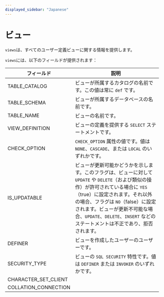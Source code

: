 ```yaml
---
displayed_sidebar: "Japanese"
---
```


# ビュー

`views`は、すべてのユーザー定義ビューに関する情報を提供します。

`views`には、以下のフィールドが提供されます：

| **フィールド**           | **説明**                                                     |
| --------------------- | ------------------------------------------------------------ |
| TABLE_CATALOG         | ビューが所属するカタログの名前です。この値は常に `def` です。               |
| TABLE_SCHEMA          | ビューが所属するデータベースの名前です。                                  |
| TABLE_NAME            | ビューの名前です。                                                |
| VIEW_DEFINITION       | ビューの定義を提供する `SELECT` ステートメントです。                           |
| CHECK_OPTION          | `CHECK_OPTION` 属性の値です。値は `NONE`、`CASCADE`、または `LOCAL` のいずれかです。 |
| IS_UPDATABLE          | ビューが更新可能かどうかを示します。このフラグは、ビューに対して `UPDATE` や `DELETE`（および類似の操作）が許可されている場合に `YES`（true）に設定されます。それ以外の場合、フラグは `NO`（false）に設定されます。ビューが更新不可能な場合、`UPDATE`、`DELETE`、`INSERT` などのステートメントは不正であり、拒否されます。 |
| DEFINER               | ビューを作成したユーザーのユーザーです。                                   |
| SECURITY_TYPE         | ビューの `SQL SECURITY` 特性です。値は `DEFINER` または `INVOKER` のいずれかです。 |
| CHARACTER_SET_CLIENT  |                                                              |
| COLLATION_CONNECTION |                                                              |
